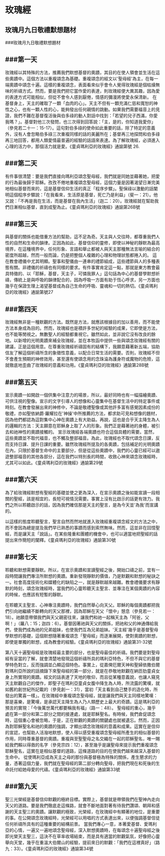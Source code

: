 玫瑰經
=========
玫瑰月九日敬禮默想題材
-------
###玫瑰月九日敬禮默想題材

###第一天
----
玫瑰經以其特殊的方法，推薦我們默想基督的奧蹟，其目的在使人領會並生活在這些奧蹟中。這個方法以重複頌念為基礎。重複頌念的經文以'聖母經'為主，在每一端奧蹟中頌念十遍。這樣的重複頌念，表面看來似乎會令人覺得玫瑰經是個枯燥無味的祈禱方式。然而，要是我們把它當作愛的表達，則玫瑰經便大異其趣，因為愛的表達方式可能相似，但從不會令人感到厭倦，情感的彌漫將使愛永保清新。
在基督身上，天主的確取了一顆「血肉的心」。天主不但有一顆充滿仁慈和寬恕的神性之心，也有一顆人性的心，能夠發出任何親情的跳動。如果我們需要福音上的見證，我們不難在基督復活後與伯多祿的動人對話中找到：「若望的兒子西滿，你愛我嗎？」。基督對他三次發問，也三次得到回答說：「主，是的，你知道我愛你」（參見若二十一：15-17）。這句對伯多祿的使命如此重要的話，除了特定的意義外，沒有人會忽略伯多祿三次重複同樣的話的美麗所在；基督再三地探問和伯多祿再三地回答，都用人類愛情最普遍的經驗的話語來表達。為了解玫瑰經，必須進入心理的活力中，那個活力就是愛。《童貞瑪利亞的玫瑰經》通諭第號 26.

###第二天
----
有件事很清楚：要是我們直接向瑪利亞頌念聖母經，我們就是同她並藉著她，把愛的行為最後歸于耶穌。孜孜不倦地重複頌念聖母經，這個力量是因著渴望日漸完美地相似基督而來的，這是基督信仰生活的真正「程序步驟」。聖保祿以激動的話闡明這個程序步驟說：「在我看來，生活原是基督，死亡乃是利益」（斐一：21）。他又說：「不再是我在生活，而是基督在我內生活」（迦二：20）。玫瑰經就在幫助我們日漸相似基督，直到成聖為止。《童貞瑪利亞的玫瑰經》通諭第26B號

 

###第三天
----
與基督的關係也能借重方法的幫助，這不足為奇。天主與人交往時，都尊重我們人性的自然和生命的韻律。正因為如此，基督信仰的靈修，即使以神秘的靜默為最高境界，在這種境界中，任何形象、言語和舉止都被人與天主那種無法言喻的結合的密度所超越，然而一般而論，仍是把整個人複雜的心理和物理狀態都捲入的。
這在教會禮儀中尤其明顯。聖事和聖儀由一連串的禮節組成，這些禮節與人的多種表態有關。非禮儀的祈禱也有同樣的要求。有件事實肯定這一點，那就是東方教會最具特徵的、以「耶穌，基督，天主子，可憐我罪人」這句話為中心的基督學默想祈禱，傳統上是與呼吸的韻律配合的，因為呼吸一方面有助于恆心呼求，另一方面也幾乎在保證生理上渴望基督成為自己生命的呼吸、靈魂和一切的熱切。《童貞瑪利亞的玫瑰經》通諭第號27
　

###第四天
----
玫瑰經無非是一種默觀的方法。既然是方法，就應該根據目的加以善用，而不能使方法本身成為目的。然而，玫瑰經也是積許多世紀的經驗的成果，它即使是方法，也不能等閒視之。無數聖人的經驗都重視它。雖然如此，並非說它沒有改良的餘地。以新增的光明奧蹟來補全玫瑰經，並在本牧函中提供一些與頌念玫瑰經有關的建議，正是這個用意。在尊重玫瑰經祈禱固有的結構下，我願意藉著新五端，協助信友了解這個祈禱所含的象徵性意義，以配合日常生活的需要。否則，玫瑰經不但不會產生預期的神修效用，甚至還有使頌念用的念珠淪為護身符或魔物的危險，這就徹底地歪曲了玫瑰經的意義和功用。《童貞瑪利亞的玫瑰經》通諭第28B號

 

###第五天
----
宣示奧蹟一如開啟一個供集中注意力的場景，所以，最好同時也有一幅描繪奧蹟、可供注視的聖像。宣示的文字引導人的想像和心靈集中在基督生活中的特定事件或時刻。在教會發展出來的神修中，不論是敬禮聖像或其他許多富有感覺因素成份的敬禮，亦如聖依納爵‧羅耀拉在'神操'中所推薦的方法，都求助可見和想像的題材，因為他們都認為這對集中心神在奧蹟上有大助益。再說，這也是合乎天主降生為人的邏輯的方法：天主願意在耶穌身上取了人的形象。我們正是藉著祂的身體，被引去和祂神性的奧蹟接觸的。
宣示玫瑰經各端奧蹟也符合這個具體的需要。當然，這些奧蹟並不取代福音，也不觸及整部福音。為此，玫瑰經也不取代頌念日課，反而支持日課、提升日課的重要。雖然玫瑰經所提及的各奧蹟，包括補足的光明奧蹟在內，只限於基督生命中的主要部分，但是從這些奧蹟中，我們的心靈已經可以遨遊整部福音的其他各部分，這在我們以特別長的時間，收斂心神來頌念玫瑰經時，尤其可以如此。《童貞瑪利亞的玫瑰經》通諭第29號

 

###第六天
----
為了給玫瑰經默想有聖經的基礎並使之更為深入，在宣示奧蹟之後如能宣讀一段相關的聖經，該是相宜的，長短可視情況需要。事實上沒有比啟示的話更有效力。我們之所以聆聽啟示的話，因為我們確信那是天主的聖言，是為今天並'為我'而宣講的。

以這樣的態度聆聽聖言，聖言自然而然地就進入玫瑰經重複頌念經文的方法之中，而不會因為總是提及我們早已熟悉的事蹟而感到索然無味。然而，這並非在回憶聖經，而是讓天主「說話」。在某些隆重和團體的機會中，也可以適當地把聖經的話提出來作簡短的闡釋。《童貞瑪利亞的玫瑰經》通諭第30號

 

###第七天
----
聆聽和默想需要靜默。所以，在宣示奧蹟和宣讀聖經之後，開始口禱之前，宜有一段時間讓我們專注所默想的奧蹟。重新發現靜默的價值，乃是默觀和默想的秘訣之一。社會高度技術化和媒體化的缺陷之一，就是靜默越來越難。教會禮儀要求有靜默的時刻，頌念玫瑰經時，當我們的心靈聆聽天主聖言、並專注在某個奧蹟的內容的時候，也應該有短暫的靜默。

在聆聽天主聖言、心神專注奧蹟時，我們自然舉心向天父。耶穌的每個奧蹟都把我們引向祂繼續不斷轉向的天父那裡，因為耶穌在天父「懷中」憩息（參見若一：18）。祂願意帶領我們與天父親密往來，讓我們和祂一起稱天主為「阿爸，父啊！」（羅八：15；迦四：6）。基督因著祂與天父的關係，把祂和父的神通傳給我們，使我們成為祂的兄弟姐妹，也使我們互為兄弟姐妹。'天主經'幾乎是基督聖母學默想的基礎，這個默想隨著重複頌念「聖母經」而逐漸展開，使對奧蹟的默想，即使是單獨的默想，成為教會的經驗。《童貞瑪利亞的玫瑰經》通諭第31-32號

第八天十遍聖母經是玫瑰經最主要的部分，也是聖母最佳的祈禱。我們要是對聖母經有妥當的了解，就會清楚地發現這個祈禱所具的瑪利亞特色，不但不與它的基督學特色對立，反而強調並凸顯這個特色。事實上，從嘉俾厄爾天神和聖婦依撒伯爾對瑪利亞所說的話摘錄下來聖母經的第一部分，就是在恭敬地默觀在納匝肋童貞女身上所實現的奧蹟。經文的話表達了天地的敬仰，而且從某種意義說，也讓人窺見天主默觀自己的傑作，即聖子在瑪利亞童貞女腹中降生為人時，所流露的驚嘆，就如舊約創世紀所記載的（參見創一：31），當初「天主看到自己雙手的造化時，所發出的驚喜一樣」。在玫瑰經中重複頌念聖母經，就是讓我們與天主同樣地驚嘆：那是喜樂，是驚嘆，是承認天主降生為人乃人類歷史上最大的奇蹟。這是瑪利亞的預言的實現：「今後萬世萬代都要稱我有福」（路一：48）。
聖母經的重心，幾乎處在第一部分和第二部分之間的接連處，就是耶穌聖名。有時候，我們倉促頌念時，這個重心會被忽略，于是，正在默觀的奧蹟的關鍵處也就被遺忘。然而，正因為對耶穌聖名和祂的奧蹟的強調，才顯出頌念玫瑰經的意義和成果。這實在是信仰的宣認，也幫助人活潑地默想，使人得以感受重複頌念聖母經所產生的相似基督的作用，同時尊重基督的奧蹟。重複與至聖聖母之名交織在一起的耶穌聖名，唯一賜給我們賴以得救的名字（參見宗四：12），甚至幾乎是讓聖母來提示我們重複頌念耶穌聖名，這實在是相似基督的道路，這條道路的目的在使我們越來越深入基督的生命中。
從使瑪利亞成為天主之母的那份與基督極為特殊的關係，產生懇求的力量，憑著這個力量，我們就在聖母經的第二部分轉向聖母，把我們現在和死後的生命託付給她母愛的代禱。《童貞瑪利亞的玫瑰經》通諭第33號

 

###第九天
----
聖三光榮經是基督信仰默觀的極終目標。實際上，基督就是帶領我們在聖神內走向天父的道路。要是我們徹底走這條路，就會不斷地面對著有待我們讚頌、朝拜和感謝的天主聖三的奧蹟。讓默觀的極致，光榮經，在玫瑰經中有顯著的地位，是重要的事。在公開頌念玫瑰經時，光榮經可以用唱的方式表達出來，以便強調基督信徒任何祈禱所具有的這種重要的結構前景。
當我們專心一意，本著愛基督、愛瑪利亞的心情，一遍又一遍地頌念聖母經，深入默想奧蹟時，在每頌念十遍聖母經之後即光榮天主聖三，這決不在草率收場結束，而是具有適當的默觀氣氛，好像把心靈舉向天堂，幾乎在重溫大伯爾山的經驗，提前來日的默觀：「我們在這裡真好」（路九：33）。《童貞瑪利亞的玫瑰經》通諭第34號